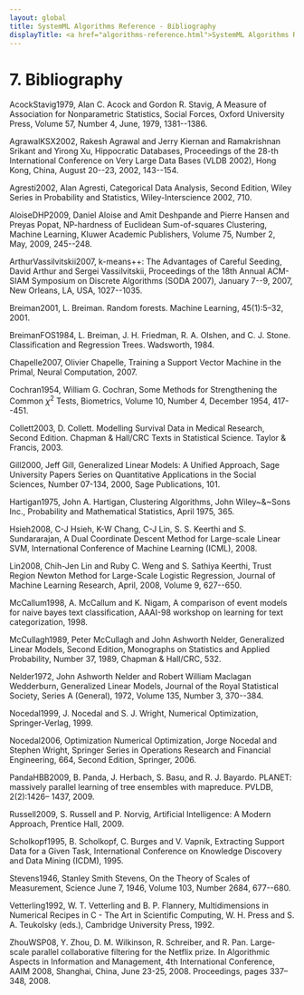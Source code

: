 ```yaml
---
layout: global
title: SystemML Algorithms Reference - Bibliography
displayTitle: <a href="algorithms-reference.html">SystemML Algorithms Reference</a>
---
```


# 7. Bibliography

AcockStavig1979, Alan C. Acock and Gordon
R. Stavig, A Measure of Association for Nonparametric
Statistics, Social Forces, Oxford University
Press, Volume 57, Number 4, June, 1979,
1381--1386.

AgrawalKSX2002, Rakesh Agrawal and
Jerry Kiernan and Ramakrishnan Srikant and Yirong Xu,
Hippocratic Databases, Proceedings of the 28-th
International Conference on Very Large Data Bases (VLDB 2002),
Hong Kong, China, August 20--23, 2002,
143--154.

Agresti2002, Alan Agresti, Categorical
Data Analysis, Second Edition, Wiley Series in
Probability and Statistics, Wiley-Interscience
2002, 710.

AloiseDHP2009, Daniel Aloise and Amit
Deshpande and Pierre Hansen and Preyas Popat, NP-hardness of
Euclidean Sum-of-squares Clustering, Machine Learning,
Kluwer Academic Publishers, Volume 75, Number 2,
May, 2009, 245--248.

ArthurVassilvitskii2007,
k-means++: The Advantages of Careful Seeding, David
Arthur and Sergei Vassilvitskii, Proceedings of the 18th
Annual ACM-SIAM Symposium on Discrete Algorithms (SODA 2007),
January 7--9, 2007, New Orleans, LA,
USA, 1027--1035.

Breiman2001, L. Breiman. Random forests. Machine Learning, 45(1):5–32, 2001.

BreimanFOS1984, L. Breiman, J. H. Friedman, R. A. Olshen, and C. J. Stone. Classification and Regression Trees. Wadsworth, 1984.

Chapelle2007, Olivier Chapelle, Training a Support Vector Machine in the Primal, Neural Computation, 2007.

Cochran1954, William G. Cochran,
Some Methods for Strengthening the Common $\chi^2$ Tests, 
Biometrics, Volume 10, Number 4, December
1954, 417--451.

Collett2003, D. Collett. Modelling Survival Data in Medical Research, Second Edition. Chapman & Hall/CRC Texts in Statistical Science. Taylor & Francis, 2003.

Gill2000, Jeff Gill, Generalized Linear
Models: A Unified Approach, Sage University Papers Series on
Quantitative Applications in the Social Sciences, Number 07-134,
2000, Sage Publications, 101.

Hartigan1975, John A. Hartigan,
Clustering Algorithms, John Wiley~&~Sons Inc.,
Probability and Mathematical Statistics, April
1975, 365.

Hsieh2008, C-J Hsieh, K-W Chang, C-J Lin, S. S. Keerthi and S. Sundararajan, A Dual Coordinate Descent Method for Large-scale Linear SVM, International Conference of Machine Learning (ICML), 2008.

Lin2008, Chih-Jen Lin and Ruby C. Weng and
S. Sathiya Keerthi, Trust Region Newton Method for
Large-Scale Logistic Regression, Journal of Machine Learning
Research, April, 2008, Volume 9, 627--650.

McCallum1998, A. McCallum and K. Nigam, A comparison of event models for naive bayes text classification, AAAI-98 workshop on learning for text categorization, 1998.

McCullagh1989, Peter McCullagh and John Ashworth
Nelder, Generalized Linear Models, Second Edition,
Monographs on Statistics and Applied Probability, Number 37,
1989, Chapman & Hall/CRC, 532.

Nelder1972, John Ashworth Nelder and Robert
William Maclagan Wedderburn, Generalized Linear Models,
Journal of the Royal Statistical Society, Series A
(General), 1972, Volume 135, Number 3, 
370--384.

Nocedal1999, J. Nocedal and S. J. Wright, Numerical Optimization, Springer-Verlag, 1999.

Nocedal2006, Optimization Numerical Optimization,
Jorge Nocedal and Stephen Wright, Springer Series
in Operations Research and Financial Engineering, 664,
Second Edition, Springer, 2006.

PandaHBB2009, B. Panda, J. Herbach, S. Basu, and R. J. Bayardo. PLANET: massively parallel learning of tree ensembles with mapreduce. PVLDB, 2(2):1426– 1437, 2009.

Russell2009, S. Russell and P. Norvig, Artificial Intelligence: A Modern Approach, Prentice Hall, 2009.

Scholkopf1995, B. Scholkopf, C. Burges and V. Vapnik, Extracting Support Data for a Given Task, International Conference on Knowledge Discovery and Data Mining (ICDM), 1995.

Stevens1946, Stanley Smith Stevens,
On the Theory of Scales of Measurement, Science
June 7, 1946, Volume 103, Number 2684, 
677--680.

Vetterling1992,
W. T. Vetterling and B. P. Flannery,
Multidimensions in Numerical Recipes in C - The Art in Scientific Computing, W. H. Press and S. A. Teukolsky (eds.), Cambridge University Press, 1992.

ZhouWSP08,
Y. Zhou, D. M. Wilkinson, R. Schreiber, and R. Pan. Large-scale parallel collaborative filtering for the Netflix prize.
In Algorithmic Aspects in Information and Management, 4th International Conference, AAIM 2008, Shanghai, China, June 23-25, 2008. Proceedings, pages 337–348, 2008.


